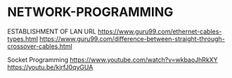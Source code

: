 # NETWORK-PROGRAMMING
ESTABLISHMENT OF LAN
URL
https://www.guru99.com/ethernet-cables-types.html
https://www.guru99.com/difference-between-straight-through-crossover-cables.html

Socket Programming
https://www.youtube.com/watch?v=wkbaoJhRkXY
https://youtu.be/kjrfJ0qyGUA
